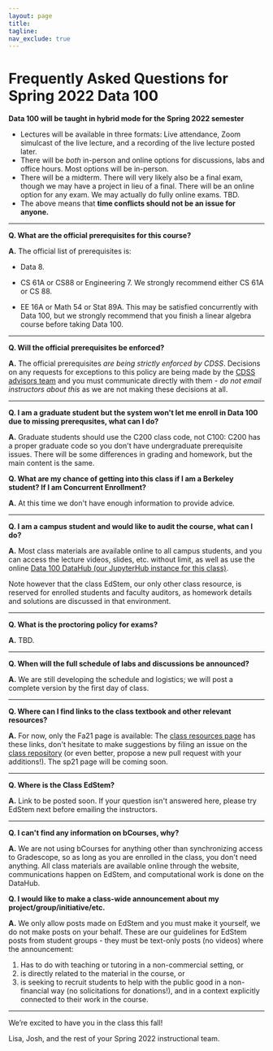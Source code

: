 ```yaml
---
layout: page
title:
tagline:
nav_exclude: true
---
```


# Frequently Asked Questions for Spring 2022 Data 100

**Data 100 will be taught in hybrid mode for the Spring 2022 semester**

* Lectures will be available in three formats: Live attendance, Zoom simulcast of the live lecture, and a recording of the live lecture posted later.
* There will be _both_ in-person and online options for discussions, labs and office hours. Most options will be in-person.
* There will be a midterm. There will very likely also be a final exam, though we may have a project in lieu of a final. There will be an online option for any exam. We may actually do fully online exams. TBD.
* The above means that **time conflicts should not be an issue for anyone.**

<!-- Template to copy/paste

---
**Q. **

**A.**

--- 
-->

---
**Q. What are the official prerequisites for this course?**

**A.** The official list of prerequisites is:

- Data 8.

- CS 61A or CS88 or Engineering 7. We strongly recommend either CS 61A or CS 88.

- EE 16A or Math 54 or Stat 89A. This may be satisfied concurrently with Data 100, but we strongly recommend that you finish a linear algebra course before taking Data 100.

---
**Q. Will the official prerequisites be enforced?**

**A.** The official prerequisites _are being strictly enforced by CDSS_.  Decisions on any requests for exceptions to this policy are being made by the [CDSS advisors team](https://data.berkeley.edu/degrees/student-services) and you must communicate directly with them - _do not email instructors about this_ as we are not making these decisions at all.

---
**Q. I am a graduate student but the system won't let me enroll in Data 100 due to missing prerequsites, what can I do?**

**A.** Graduate students should use the C200 class code, not C100: C200 has a proper graduate code so you don't have undergraduate prerequisite issues. There will be some differences in grading and homework, but the main content is the same.


<!--
---
**Q. I am waitlisted, what should I do?**

**A.** Currently (Aug 23, 2021) the waitlist is relatively short compared to the overall class size, so we do not expect any issues allowing waitlisted students once the usual early-semester shuffle takes place.

We recommend that you sign up for the class EdStem and follow the class assuming you'll have a slot soon. All lectures and class materials are openly available on the [class website](http://ds100.org/fa21/) and all discussions happen on EdStem. We'll be monitoring the waitlist and will do our best to ensure all waitlisted students can enroll.

There is no material on bCourses that you need or will miss, and if/when you get formally enrolled, you'll be automatically added to bCourses for grade management (the only thing we keep there, to sync with Gradescope). In the meantime, you can join Gradescope using this code: `BPRBWV`.

-->
<!--
---
**Q. I have a Concurrent Enrollment Request that hasn't been approved yet, what should I do?**

**A.** By campus policy, we must first process the waitlist in its entirety before we can admit you. We will do all we can to ensure all waitlisted students are promptly admitted, so that you can also enroll in the course, though we can not provide 100% guarantee that will be the case. But given we think it is _likely_ we'll be able to admit you, we strongly suggest you start working on the course, following lectures and turning in assignments, from the start. This will prevent you from falling behind and will give you the best chance of success in the class.-->

**Q. What are my chance of getting into this class if I am a Berkeley student? If I am Concurrent Enrollment?**

**A.** At this time we don't have enough information to provide advice.

---
**Q. I am a campus student and would like to audit the course, what can I do?**

**A.** Most class materials are available online to all campus students, and you can access the lecture videos, slides, etc. without limit, as well as use the online [Data 100 DataHub (our JupyterHub instance for this class)](https://data100.datahub.berkeley.edu).

Note however that the class EdStem, our only other class resource, is reserved for enrolled students and faculty auditors, as homework details and solutions are discussed in that environment.

<!--
--- 
**Q. I have a time conflict for the final, what can I do?**

**A.** The course will have a final group project in lieu of a final exam, so there should be no issues for anyone on this front.
-->


--- 

**Q. What is the proctoring policy for exams?**

**A.** TBD.

<!--
---
**Q. What is the alternate exam policy?**

**A.** Each exam will be offered in two timeslots, roughly corresponding to the morning and evening in Pacific Time, to accommodate for timezone differences. Everyone must be able to make one of these two timeslots; we will not be offering additional alternates to accommodate for class conflicts.
-->

---
**Q. When will the full schedule of labs and discussions be announced?**

**A.** We are still developing the schedule and logistics; we will post a complete version by the first day of class.

---
**Q. Where can I find links to the class textbook and other relevant resources?**

**A.** For now, only the Fa21 page is available: The [class resources page](https://ds100.org/fa21/resources) has these links, don't hesitate to make suggestions by filing an issue on the [class repository](https://github.com/DS-100/fa21/tree/gh-pages) (or even better, propose a new pull request with your additions!). The sp21 page will be coming soon.

--- 
**Q. Where is the Class EdStem?**

**A.** Link to be posted soon. <!--[Here](https://edstem.org/us/courses/15436/discussion/).--> If your question isn't answered here, please try EdStem next before emailing the instructors. <!--Here is the [signup link](https://edstem.org/us/join/TeKcwA).-->

---
**Q. I can't find any information on bCourses, why?**

**A.** We are not using bCourses for anything other than synchronizing access to Gradescope, so as long as you are enrolled in the class, you don't need anything. All class materials are available online through the website, communications happen on EdStem, and computational work is done on the DataHub.

<!--
--- 
**Q. I have added the course later in the semester. Can I catch up? Can I be excused for all late work**

**A.** The answer to the first question is impossible to give in general, as it depends both on how late you add the course, and what your own background is. But as a general rule, the course moves quite quickly and covers new ground from the start. We estimate most students will probably struggle to catch up effectively if they join any later than the first few days of the semester, unless they have a particularly strong background already in the initial topics (probability, SQL, Python and Pandas).

As for the second part of this question - in fairness to our desire to apply our policies as uniformly and universally as possible, we do not make separate considerations for late work based on the date you joined the course.  We offer fairly generous drop/late assignment policies which you can take advantage of and apply them to early work, but there are no extra allowances based on your start date.

To get a section (discussion and lab) assignment, please contact Akshara Majjiga.
-->
<!--
---
**Q. I didn't turn in a Lab/HW/etc in time, can I have an extension?**

**A.** We have a generous drop policy for assignments, and therefore we do not provide extensions, unless there is a _major and documented_ set of exceptional circumstances (death in the family, outage in the hub that prevents students from working, natural disaster, ...). If the problem is class-wide we'll make announcements on EdStem, else you can request the extension by contacting Samantha Hing.

---
-->

**Q. I would like to make a class-wide announcement about my project/group/initiative/etc.**

**A.** We only allow posts made on EdStem and you must make it yourself, we do not make posts on your behalf.  These are our guidelines for EdStem posts from student groups - they must be text-only posts (no videos) where the announcement:

1. Has to do with teaching or tutoring in a non-commercial setting, or
2. is directly related to the material in the course, or
3. is seeking to recruit students to help with the public good in a non-financial way (no solicitations for donations!), and in a context explicitly connected to their work in the course.

<!--
---
**Q. Who do I contact if I have further questions, how do I email the instruction team?**

**A.** Please e-mail data100.instructors@berkeley.edu, and one of the instructors will get back to you. Note that this address is monitored by the team of the two lead instructors (Alvin Wan and Fernando Pérez) as well as several lead GSIs, to ensure more timely responses. You can contact Alvin and Fernando directly for matters that require strict privacy and their direct attention.
-->

---
We’re excited to have you in the class this fall!

Lisa, Josh, and the rest of your Spring 2022 instructional team.
